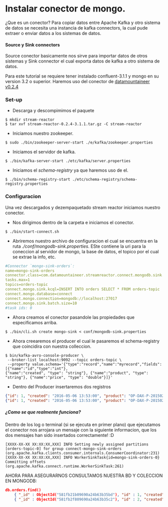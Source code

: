 # Instalar conector de mongo.

¿Que es un conector?
Para copiar datos entre Apache Kafka y otro sistema de datos se necesita una instancia de kafka connectors, la cual pude extraer o enviar datos a los sistemas de datos.

#### Source y Sink connectors
Source conector basicamente nos sirve para importar datos de otros sistemas y Sink connector el cual exporta datos de kafka a otro sistema de datos.

Para este tutorial se requiere tener instalado confluent-3.1.1 y mongo en su version 3.2 o superior. Haremos uso del conector de [datamountaineer v0.2.4](http://docs.datamountaineer.com/en/0.2.4/install.html#install)

### Set-up
* Descarga y descompimimos el paquete
```
$ mkdir stream-reactor
$ tar xvf stream-reactor-0.2.4-3.1.1.tar.gz -C stream-reactor
```
* Iniciamos nuestro zookeeper.
```
$ sudo ./bin/zookeeper-server-start ./e/kafka/zookeeper.properties
```
* Iniciamos el servidor de kafka.
```
$ ./bin/kafka-server-start ./etc/kafka/server.properties 
```
* Iniciamos el *schema-registry* ya que haremos uso de el.
```
$ ./bin/schema-registry-start ./etc/schema-registry/schema-registry.properties
```

### Configuracion

Una vez descargados y dezempaquetado stream reactor iniciamos nuestro conector.
* Nos dirigimos dentro de la carpeta e iniciamos el conector.
```
$ ./bin/start-connect.sh
```
* Abriremos nuestro archivo de configuracion el cual se encuentra en la ruta *./conf/mongodb-sink.properties*. ESte contiene la uri para la coneccion al servidor de mongo, la base de datos, el topico por el cual se extrae la info, etc.
```yml
#Connector `mongo-sink-orders`:
name=mongo-sink-orders
connector.class=com.datamountaineer.streamreactor.connect.mongodb.sink.MongoSinkConnector
tasks.max=1
topics=orders-topic
connect.mongo.sink.kcql=INSERT INTO orders SELECT * FROM orders-topic
connect.mongo.database=connect
connect.mongo.connection=mongodb://localhost:27017
connect.mongo.sink.batch.size=10
#task ids: 0
```
 * Ahora creamos el conector pasandole las propiedades que especificamos arriba.
 ```
 $ ./bin/cli.sh create mongo-sink < conf/mongodb-sink.properties
 ```
* Ahora creearemos el producer el cual le pasaremos el schema-registry que coincidira con nuestra colleccion.
```
$ bin/kafka-avro-console-producer \
 --broker-list localhost:9092 --topic orders-topic \
 --property value.schema='{"type":"record","name":"myrecord","fields":[{"name":"id","type":"int"},
{"name":"created", "type": "string"}, {"name":"product", "type": "string"}, {"name":"price", "type": "double"}]}'
```
 * Dentro del Producer insertaremos dos registros
 ```json
 {"id": 1, "created": "2016-05-06 13:53:00", "product": "OP-DAX-P-20150201-95.7", "price": 94.2}
 {"id": 1, "created": "2016-05-06 13:53:00", "product": "OP-DAX-P-20150201-95.7", "price": 94.2}
 ```

##### ¿Como se que realmente funciona?
Dentro de los log o terminal (si se ejecuta en primer plano) que ejecutamos el conector nos arrojara un mensaje con la siguiente informacion, que los dos mensajes han sido insertados correctamente! :D
```
[XXXX-XX-XX XX:XX:XX,XXX] INFO Setting newly assigned partitions [orders-topic-0] for group connect-mongo-sink-orders (org.apache.kafka.clients.consumer.internals.ConsumerCoordinator:231)
[XXXX-XX-XX XX:XX:XX,XXX] INFO WorkerSinkTask{id=mongo-sink-orders-0} Committing offsets (org.apache.kafka.connect.runtime.WorkerSinkTask:261)
```

AHORA PARA ASEGURARNOS CONSULTAMOS NUESTRA BD Y COLECCION EN MONGODB:
```json
db.orders.find()
    { "_id" : ObjectId("581fb21b09690a24b63b35bd"), "id" : 1, "created" : "2016-05-06 13:53:00", "product" : "OP-DAX-P-20150201-95.7", "price" : 94.2 }
    { "_id" : ObjectId("581fb2f809690a24b63b35c2"), "id" : 2, "created" : "2016-05-06 13:54:00", "product" : "OP-DAX-C-20150201-100", "price" : 99.5 }
```
